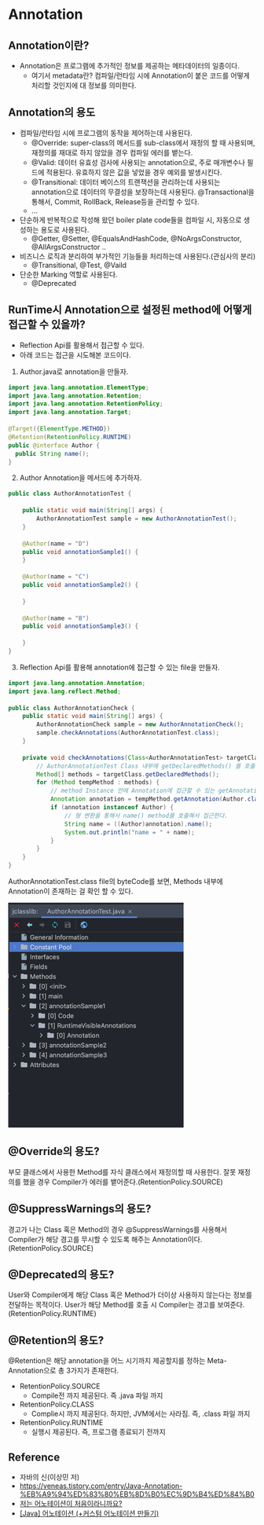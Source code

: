 # Annotation

## Annotation이란?
* Annotation은 프로그램에 추가적인 정보를 제공하는 메타데이터의 일종이다.
  * 여기서 metadata란? 컴파일/런타임 시에 Annotation이 붙은 코드를 어떻게 처리할 것인지에 대 정보를 의미한다.

## Annotation의 용도
* 컴파일/런타임 시에 프로그램의 동작을 제어하는데 사용된다.
  * @Override: super-class의 메서드를 sub-class에서 재정의 할 때 사용되며, 재정의를 재대로 하지 않았을 경우 컴파일 에러를 뱉는다.
  * @Valid: 데이터 유효성 검사에 사용되는 annotation으로, 주로 매개변수나 필드에 적용된다. 유효하지 않은 값을 넣었을 경우 예외를 발생시킨다.
  * @Transitional: 데이터 베이스의 트랜잭션을 관리하는데 사용되는 annotation으로 데이터의 무결성을 보장하는데 사용된다. @Transactional을 통해서, Commit, RollBack, Release등을 관리할 수 있다. 
  * ...
* 단순하게 반복적으로 작성해 왔던 boiler plate code들을 컴파일 시, 자동으로 생성하는 용도로 사용된다.
  * @Getter, @Setter, @EqualsAndHashCode, @NoArgsConstructor, @AllArgsConstructor ..
* 비즈니스 로직과 분리하여 부가적인 기능들을 처리하는데 사용된다.(관심사의 분리)
  * @Transitional, @Test, @Vaild
* 단순한 Marking 역할로 사용된다.
  * @Deprecated

  
## RunTime시 Annotation으로 설정된 method에 어떻게 접근할 수 있을까?
* Reflection Api를 활용해서 접근할 수 있다.
* 아래 코드는 접근을 시도해본 코드이다.

1. Author.java로 annotation을 만들자.

```java
import java.lang.annotation.ElementType;
import java.lang.annotation.Retention;
import java.lang.annotation.RetentionPolicy;
import java.lang.annotation.Target;

@Target({ElementType.METHOD})
@Retention(RetentionPolicy.RUNTIME)
public @interface Author {
  public String name();
}
```

2. Author Annotation을 메서드에 추가하자.

```java
public class AuthorAnnotationTest {
	
	public static void main(String[] args) {
		AuthorAnnotationTest sample = new AuthorAnnotationTest();
	}
	
	@Author(name = "D")
	public void annotationSample1() {
	}
	
	@Author(name = "C")
	public void annotationSample2() {
	
	}
	
	@Author(name = "B")
	public void annotationSample3() {
	
	}
}
```

3. Reflection Api를 활용해 annotation에 접근할 수 있는 file을 만들자.

```java
import java.lang.annotation.Annotation;
import java.lang.reflect.Method;

public class AuthorAnnotationCheck {
	public static void main(String[] args) {
		AuthorAnnotationCheck sample = new AuthorAnnotationCheck();
		sample.checkAnnotations(AuthorAnnotationTest.class);
	}
	
	private void checkAnnotations(Class<AuthorAnnotationTest> targetClass) {
        // AuthorAnnotationTest Class 내부에 getDeclaredMethods() 를 호출하면 관련 method들의 정보를 확인할 수 있다.
		Method[] methods = targetClass.getDeclaredMethods();
		for (Method tempMethod : methods) {
			// method Instance 안에 Annotation에 접근할 수 있는 getAnnotation() method를 호출해서 가져온다.
            Annotation annotation = tempMethod.getAnnotation(Author.class);
			if (annotation instanceof Author) {
				// 형 변환을 통해서 name() method를 호출해서 접근한다.
				String name = ((Author)annotation).name();
				System.out.println("name = " + name);
			}
		}
	}
}

```

AuthorAnnotationTest.class file의 byteCode를 보면, Methods 내부에 Annotation이 존재하는 걸 확인 할 수 있다.

![byte_code.png](byte_code.png)


## @Override의 용도?
부모 클래스에서 사용한 Method를 자식 클래스에서 재정의할 때 사용한다. 잘못 재정의를 했을 경우 Compiler가 에러를 뱉어준다.(RetentionPolicy.SOURCE)

## @SuppressWarnings의 용도?
경고가 나는 Class 혹은 Method의 경우 @SuppressWarnings를 사용해서 Compiler가 해당 경고를 무시할 수 있도록 해주는 Annotation이다.(RetentionPolicy.SOURCE)

## @Deprecated의 용도?
User와 Compiler에게 해당 Class 혹은 Method가 더이상 사용하지 않는다는 정보를 전달하는 목적이다.
User가 해당 Method를 호출 시 Compiler는 경고를 보여준다.(RetentionPolicy.RUNTIME)


## @Retention의 용도?
@Retention은 해당 annotation을 어느 시기까지 제공할지를 정하는 Meta-Annotation으로 총 3가지가 존재한다.
* RetentionPolicy.SOURCE
  * Compile전 까지 제공된다. 즉 .java 파일 까지
* RetentionPolicy.CLASS 
  * Complie시 까지 제공된다. 하지만, JVM에서는 사라짐. 즉, .class 파일 까지
* RetentionPolicy.RUNTIME
  * 실행시 제공된다. 즉, 프로그램 종료되기 전까지


## Reference
* 자바의 신(이상민 저)
* https://veneas.tistory.com/entry/Java-Annotation-%EB%A9%94%ED%83%80%EB%8D%B0%EC%9D%B4%ED%84%B0
* [저는 어노테이션이 처음이라니까요?](https://joel-dev.site/83)
* [[Java] 어노테이션 (+커스텀 어노테이션 만들기)](https://velog.io/@potato_song/Java-%EC%96%B4%EB%85%B8%ED%85%8C%EC%9D%B4%EC%85%98-%EC%BB%A4%EC%8A%A4%ED%85%80-%EC%96%B4%EB%85%B8%ED%85%8C%EC%9D%B4%EC%85%98-%EB%A7%8C%EB%93%A4%EA%B8%B0)